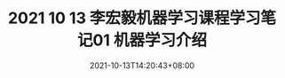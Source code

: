 ---
title: "2021 10 13 李宏毅机器学习课程学习笔记01 机器学习介绍"
date: 2021-10-13T14:20:43+08:00
draft: true
description:
categories:
 -
featured_image:
author: ""
---